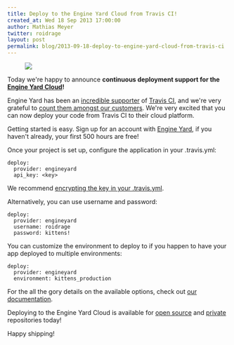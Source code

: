 ```yaml
---
title: Deploy to the Engine Yard Cloud from Travis CI!
created_at: Wed 18 Sep 2013 17:00:00
author: Mathias Meyer
twitter: roidrage
layout: post
permalink: blog/2013-09-18-deploy-to-engine-yard-cloud-from-travis-ci
---
```

<figure class=" small right">
  <a href="http://www.engineyard.com"><img src="http://about.travis-ci.org/images/logo-engineyard.png"/></a>
</figure>

Today we're happy to announce **continuous deployment support for the [Engine Yard Cloud](https://www.engineyard.com/products/cloud)!**

Engine Yard has been an [incredible supporter](https://blog.engineyard.com/2012/travis-ci) of [Travis CI](http://about.travis-ci.org/blog/2013-06-10-secure-env-in-pull-requests/), and we're very grateful to [count them amongst our customers](https://travis-ci.com). We're very excited that you can now deploy your code from Travis CI to their cloud platform.

Getting started is easy. Sign up for an account with [Engine Yard](https://www.engineyard.com/trial), if you haven't already, your first 500 hours are free!

Once your project is set up, configure the application in your .travis.yml:

    deploy:
      provider: engineyard
      api_key: <key>

We recommend [encrypting the key in your .travis.yml](http://about.travis-ci.org/docs/user/build-configuration/#Secure-environment-variables).

Alternatively, you can use username and password:

    deploy:
      provider: engineyard
      username: roidrage
      password: kittens!

You can customize the environment to deploy to if you happen to have your app deployed to multiple environments:

    deploy:
      provider: engineyard
      environment: kittens_production

For the all the gory details on the available options, check out [our documentation](/docs/user/deployment/engineyard/).

Deploying to the Engine Yard Cloud is available for [open source](https://travis-ci.org) and [private](https://travis-ci.com) repositories today!

Happy shipping!
